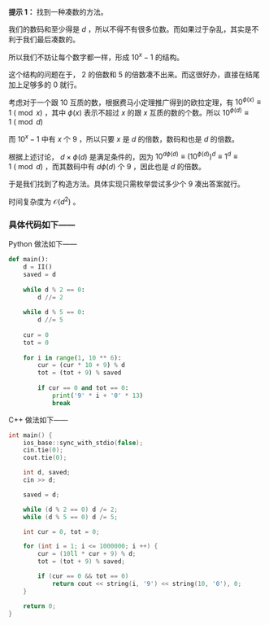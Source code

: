 **提示 1：** 找到一种凑数的方法。

我们的数码和至少得是 $d$ ，所以不得不有很多位数。而如果过于杂乱，其实是不利于我们最后凑数的。

所以我们不妨让每个数字都一样，形成 $10^x-1$ 的结构。

这个结构的问题在于， $2$ 的倍数和 $5$ 的倍数凑不出来。而这很好办，直接在结尾加上足够多的 $0$ 就行。

考虑对于一个跟 $10$ 互质的数，根据费马小定理推广得到的欧拉定理，有 $10^{\phi(x)}≡1\ (\bmod x)$ ，其中 $\phi(x)$ 表示不超过 $x$ 的跟 $x$ 互质的数的个数。所以 $10^{\phi(d)}≡1\ (\bmod d)$

而 $10^x-1$ 中有 $x$ 个 $9$ ，所以只要 $x$ 是 $d$ 的倍数，数码和也是 $d$ 的倍数。

根据上述讨论， $d\times\phi(d)$ 是满足条件的，因为 $10^{d\phi(d)}≡(10^{\phi(d)})^d≡1^d≡1\ (\bmod d)$ ，而其数码中有 $d\phi (d)$ 个 $9$ ，因此也是 $d$ 的倍数。

于是我们找到了构造方法。具体实现只需枚举尝试多少个 $9$ 凑出答案就行。

时间复杂度为 $\mathcal{O}(d^2)$ 。

### 具体代码如下——

Python 做法如下——

```Python []
def main():
    d = II()
    saved = d
    
    while d % 2 == 0:
        d //= 2
    
    while d % 5 == 0:
        d //= 5
    
    cur = 0
    tot = 0
    
    for i in range(1, 10 ** 6):
        cur = (cur * 10 + 9) % d
        tot = (tot + 9) % saved
        
        if cur == 0 and tot == 0:
            print('9' * i + '0' * 13)
            break
```

C++ 做法如下——

```cpp []
int main() {
    ios_base::sync_with_stdio(false);
    cin.tie(0);
    cout.tie(0);

    int d, saved;
    cin >> d;

    saved = d;

    while (d % 2 == 0) d /= 2;
    while (d % 5 == 0) d /= 5;

    int cur = 0, tot = 0;

    for (int i = 1; i <= 1000000; i ++) {
        cur = (10ll * cur + 9) % d;
        tot = (tot + 9) % saved;

        if (cur == 0 && tot == 0)
            return cout << string(i, '9') << string(10, '0'), 0;
    }

    return 0;
}
```
